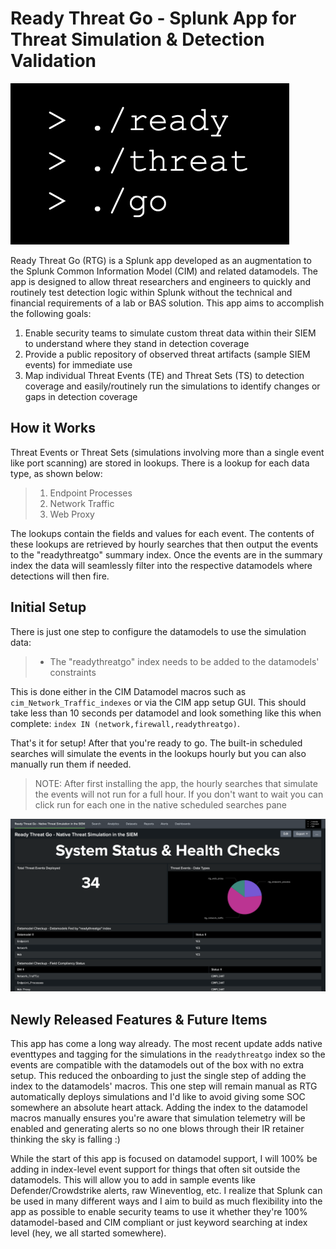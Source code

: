 # Ready Threat Go - Splunk App for Threat Simulation & Detection Validation
![Alt text](Logo.png)

Ready Threat Go (RTG) is a Splunk app developed as an augmentation to the Splunk Common Information Model (CIM) and related datamodels. The app is designed to allow threat researchers and engineers to quickly and routinely test detection logic within Splunk without the technical and financial requirements of a lab or BAS solution. This app aims to accomplish the following goals:

1. Enable security teams to simulate custom threat data within their SIEM to understand where they stand in detection coverage
2. Provide a public repository of observed threat artifacts (sample SIEM events) for immediate use
3. Map individual Threat Events (TE) and Threat Sets (TS) to detection coverage and easily/routinely run the simulations to identify changes or gaps in detection coverage

## How it Works
Threat Events or Threat Sets (simulations involving more than a single event like port scanning) are stored in lookups. There is a lookup for each data type, as shown below:
> 1. Endpoint Processes
> 2. Network Traffic
> 3. Web Proxy

The lookups contain the fields and values for each event. The contents of these lookups are retrieved by hourly searches that then output the events to the "readythreatgo" summary index. Once the events are in the summary index the data will seamlessly filter into the respective datamodels where detections will then fire. 

## Initial Setup
There is just one step to configure the datamodels to use the simulation data:
> * The "readythreatgo" index needs to be added to the datamodels' constraints

This is done either in the CIM Datamodel macros such as `cim_Network_Traffic_indexes` or via the CIM app setup GUI. This should take less than 10 seconds per datamodel and look something like this when complete: `index IN (network,firewall,readythreatgo)`.

That's it for setup! After that you're ready to go. The built-in scheduled searches will simulate the events in the lookups hourly but you can also manually run them if needed.

> NOTE: After first installing the app, the hourly searches that simulate the events will not run for a full hour. If you don't want to wait you can click run for each one in the native scheduled searches pane

![Alt text](Dashboard%20Demo.png)

## Newly Released Features & Future Items
This app has come a long way already. The most recent update adds native eventtypes and tagging for the simulations in the `readythreatgo` index so the events are compatible with the datamodels out of the box with no extra setup. This reduced the onboarding to just the single step of adding the index to the datamodels' macros. This one step will remain manual as RTG automatically deploys simulations and I'd like to avoid giving some SOC somewhere an absolute heart attack. Adding the index to the datamodel macros manually ensures you're aware that simulation telemetry will be enabled and generating alerts so no one blows through their IR retainer thinking the sky is falling :)

While the start of this app is focused on datamodel support, I will 100% be adding in index-level event support for things that often sit outside the datamodels. This will allow you to add in sample events like Defender/Crowdstrike alerts, raw Wineventlog, etc. I realize that Splunk can be used in many different ways and I aim to build as much flexibility into the app as possible to enable security teams to use it whether they're 100% datamodel-based and CIM compliant or just keyword searching at index level (hey, we all started somewhere).
